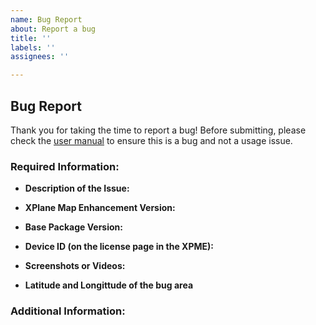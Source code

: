 ```yaml
---
name: Bug Report
about: Report a bug
title: ''
labels: ''
assignees: ''

---
```


## Bug Report

Thank you for taking the time to report a bug! Before submitting, please check the [user manual](https://github.com/derekhe/xplane-map-enhancement-release/wiki/Manual-EN) to ensure this is a bug and not a usage issue.

### Required Information:

- **Description of the Issue:**
  
- **XPlane Map Enhancement Version:** 

- **Base Package Version:** 

- **Device ID (on the license page in the XPME):**

- **Screenshots or Videos:**

- **Latitude and Longittude of the bug area**

### Additional Information:
